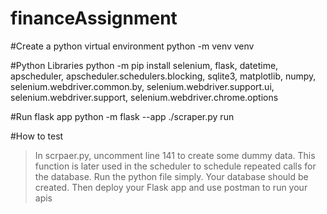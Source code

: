 # financeAssignment

#Create a python virtual environment
python -m venv venv

#Python Libraries 
python -m pip install selenium, flask, datetime, apscheduler, apscheduler.schedulers.blocking, sqlite3, matplotlib, numpy, selenium.webdriver.common.by, selenium.webdriver.support.ui, selenium.webdriver.support, selenium.webdriver.chrome.options

#Run flask app
python -m flask --app ./scraper.py run

#How to test
> In scrpaer.py,
> uncomment line 141 to create some dummy data. 
> This function is later used in the scheduler to schedule repeated calls for the database.
> Run the python file simply. 
> Your database should be created.
> Then deploy your Flask app and use postman to run your apis
